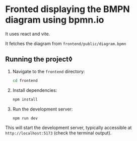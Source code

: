 # Fronted displaying the BMPN diagram using bpmn.io
It uses react and vite.

It fetches the diagram from `frontend/public/diagram.bpmn`

## Running the project◊
1.  Navigate to the `frontend` directory:
    ```bash
    cd frontend
    ```
2.  Install dependencies:
    ```bash
    npm install
    ```
3.  Run the development server:
    ```bash
    npm run dev
    ```

This will start the development server, typically accessible at `http://localhost:5173` (check the terminal output). 